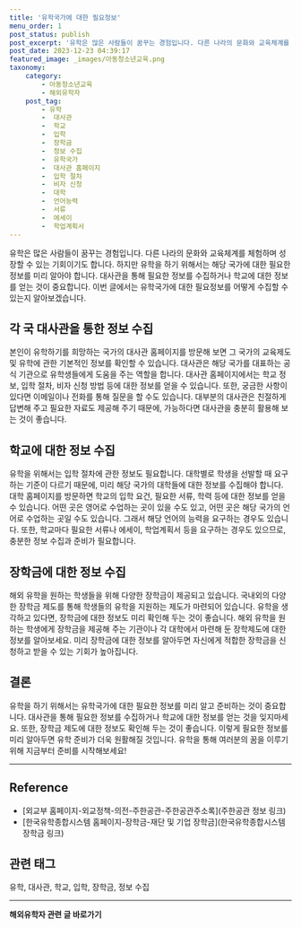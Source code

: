 ```yaml
---
title: '유학국가에 대한 필요정보'
menu_order: 1
post_status: publish
post_excerpt: '유학은 많은 사람들이 꿈꾸는 경험입니다. 다른 나라의 문화와 교육체계를 체험하며 성장할 수 있는 기회이기도 합니다. 하지만 유학을 하기 위해서는 해당 국가에 대한 필요한 정보를 미리 알아야 합니다. 대사관을 통해 필요한 정보를 수집하거나 학교에 대한 정보를 얻는 것이 중요합니다. 이번 글에서는 유학국가에 대한 필요정보를 어떻게 수집할 수 있는지 알아보겠습니다.'
post_date: 2023-12-23 04:39:17
featured_image: _images/아동청소년교육.png
taxonomy:
    category:
        - 아동청소년교육
        - 해외유학자
    post_tag:
        - 유학
        -  대사관
        -  학교
        -  입학
        -  장학금
        -  정보 수집
        -  유학국가
        -  대사관 홈페이지
        -  입학 절차
        -  비자 신청
        -  대학
        -  언어능력
        -  서류
        -  에세이
        -  학업계획서
---
```



유학은 많은 사람들이 꿈꾸는 경험입니다. 다른 나라의 문화와 교육체계를 체험하며 성장할 수 있는 기회이기도 합니다. 하지만 유학을 하기 위해서는 해당 국가에 대한 필요한 정보를 미리 알아야 합니다. 대사관을 통해 필요한 정보를 수집하거나 학교에 대한 정보를 얻는 것이 중요합니다. 이번 글에서는 유학국가에 대한 필요정보를 어떻게 수집할 수 있는지 알아보겠습니다.

## 각 국 대사관을 통한 정보 수집

본인이 유학하기를 희망하는 국가의 대사관 홈페이지를 방문해 보면 그 국가의 교육제도 및 유학에 관한 기본적인 정보를 확인할 수 있습니다. 대사관은 해당 국가를 대표하는 공식 기관으로 유학생들에게 도움을 주는 역할을 합니다. 대사관 홈페이지에서는 학교 정보, 입학 절차, 비자 신청 방법 등에 대한 정보를 얻을 수 있습니다. 또한, 궁금한 사항이 있다면 이메일이나 전화를 통해 질문을 할 수도 있습니다. 대부분의 대사관은 친절하게 답변해 주고 필요한 자료도 제공해 주기 때문에, 가능하다면 대사관을 충분히 활용해 보는 것이 좋습니다. 

## 학교에 대한 정보 수집

유학을 위해서는 입학 절차에 관한 정보도 필요합니다. 대학별로 학생을 선발할 때 요구하는 기준이 다르기 때문에, 미리 해당 국가의 대학들에 대한 정보를 수집해야 합니다. 대학 홈페이지를 방문하면 학교의 입학 요건, 필요한 서류, 학력 등에 대한 정보를 얻을 수 있습니다. 어떤 곳은 영어로 수업하는 곳이 있을 수도 있고, 어떤 곳은 해당 국가의 언어로 수업하는 곳일 수도 있습니다. 그래서 해당 언어의 능력을 요구하는 경우도 있습니다. 또한, 학교마다 필요한 서류나 에세이, 학업계획서 등을 요구하는 경우도 있으므로, 충분한 정보 수집과 준비가 필요합니다.

## 장학금에 대한 정보 수집

해외 유학을 원하는 학생들을 위해 다양한 장학금이 제공되고 있습니다. 국내외의 다양한 장학금 제도를 통해 학생들의 유학을 지원하는 제도가 마련되어 있습니다. 유학을 생각하고 있다면, 장학금에 대한 정보도 미리 확인해 두는 것이 좋습니다. 해외 유학을 원하는 학생에게 장학금을 제공해 주는 기관이나 각 대학에서 마련해 둔 장학제도에 대한 정보를 알아보세요. 미리 장학금에 대한 정보를 알아두면 자신에게 적합한 장학금을 신청하고 받을 수 있는 기회가 높아집니다.

## 결론

유학을 하기 위해서는 유학국가에 대한 필요한 정보를 미리 알고 준비하는 것이 중요합니다. 대사관을 통해 필요한 정보를 수집하거나 학교에 대한 정보를 얻는 것을 잊지마세요. 또한, 장학금 제도에 대한 정보도 확인해 두는 것이 좋습니다. 이렇게 필요한 정보를 미리 알아두면 유학 준비가 더욱 원활해질 것입니다. 유학을 통해 여러분의 꿈을 이루기 위해 지금부터 준비를 시작해보세요!

---
## Reference
- [외교부 홈페이지-외교정책-의전-주한공관-주한공관주소록](주한공관 정보 링크)
- [한국유학종합시스템 홈페이지-장학금-재단 및 기업 장학금](한국유학종합시스템 장학금 링크)

## 관련 태그
유학, 대사관, 학교, 입학, 장학금, 정보 수집
<!-- wp:separator -->
<hr class="wp-block-separator has-alpha-channel-opacity"/>
<!-- /wp:separator -->

<!-- wp:group {"backgroundColor":"base","layout":{"type":"constrained"}} -->
<div class="wp-block-group has-base-background-color has-background"><!-- wp:paragraph {"align":"center","fontSize":"medium"} -->
<p class="has-text-align-center has-large-font-size"><strong>해외유학자 관련 글 바로가기</strong></p>
<!-- /wp:paragraph -->


<!-- wp:latest-posts
{"categories":[{"id":35438,"count":19,"description":"","link":"https://uknowlaw.com/category/%ed%95%b4%ec%99%b8%ec%9c%a0%ed%95%99%ec%9e%90/","name":"해외유학자","slug":"해외유학자","taxonomy":"category","parent":0,"meta":[],"_links":{"self":[{"href":"https://uknowlaw.com/wp-json/wp/v2/categories/35438"}],"collection":[{"href":"https://uknowlaw.com/wp-json/wp/v2/categories"}],"about":[{"href":"https://uknowlaw.com/wp-json/wp/v2/taxonomies/category"}],"wp:post_type":[{"href":"https://uknowlaw.com/wp-json/wp/v2/posts?categories=35438"}],"curies":[{"name":"wp","href":"https://api.w.org/{rel}","templated":true}]}}],"postsToShow":100,"excerptLength":28,"postLayout":"grid","columns":2,"featuredImageAlign":"left","featuredImageSizeSlug":"large","fontSize":"small"} /--></div>
<!-- /wp:group -->